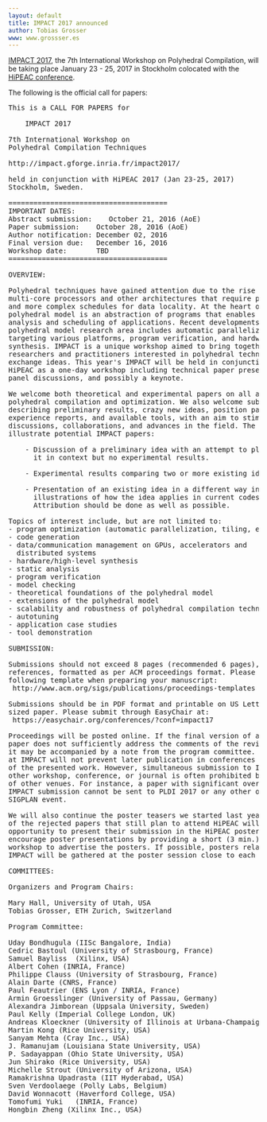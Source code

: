 ```yaml
---
layout: default
title: IMPACT 2017 announced
author: Tobias Grosser
www: www.grossser.es
---
```


[IMPACT 2017](http://impact.gforge.inria.fr/impact2017), the 7th International
Workshop on Polyhedral Compilation, will be taking place January 23 - 25, 2017
in Stockholm colocated with the [HiPEAC
conference](http://www.hipeac.net/2017/stockholm).

The following is the official call for papers:

<pre>
This is a CALL FOR PAPERS for

    IMPACT 2017

7th International Workshop on 
Polyhedral Compilation Techniques

http://impact.gforge.inria.fr/impact2017/

held in conjunction with HiPEAC 2017 (Jan 23-25, 2017)
Stockholm, Sweden.

======================================
IMPORTANT DATES:
Abstract submission:    October 21, 2016 (AoE)
Paper submission:    October 28, 2016 (AoE)
Author notification: December 02, 2016
Final version due:   December 16, 2016
Workshop date:       TBD
======================================

OVERVIEW:

Polyhedral techniques have gained attention due to the rise of
multi-core processors and other architectures that require parallelism
and more complex schedules for data locality. At the heart of the
polyhedral model is an abstraction of programs that enables powerful
analysis and scheduling of applications. Recent developments in the
polyhedral model research area includes automatic parallelization
targeting various platforms, program verification, and hardware
synthesis. IMPACT is a unique workshop aimed to bring together
researchers and practitioners interested in polyhedral techniques to
exchange ideas. This year's IMPACT will be held in conjunction with
HiPEAC as a one-day workshop including technical paper presentations,
panel discussions, and possibly a keynote.

We welcome both theoretical and experimental papers on all aspects of
polyhedral compilation and optimization. We also welcome submissions
describing preliminary results, crazy new ideas, position papers,
experience reports, and available tools, with an aim to stimulate
discussions, collaborations, and advances in the field. The following
illustrate potential IMPACT papers:

	- Discussion of a preliminary idea with an attempt to place 
	  it in context but no experimental results.

	- Experimental results comparing two or more existing ideas.

	- Presentation of an existing idea in a different way including 
	  illustrations of how the idea applies in current codes. 
	  Attribution should be done as well as possible.

Topics of interest include, but are not limited to:
- program optimization (automatic parallelization, tiling, etc.)
- code generation
- data/communication management on GPUs, accelerators and
  distributed systems
- hardware/high-level synthesis
- static analysis
- program verification
- model checking
- theoretical foundations of the polyhedral model
- extensions of the polyhedral model
- scalability and robustness of polyhedral compilation techniques
- autotuning
- application case studies
- tool demonstration

SUBMISSION:

Submissions should not exceed 8 pages (recommended 6 pages), excluding
references, formatted as per ACM proceedings format. Please use the
following template when preparing your manuscript:
 http://www.acm.org/sigs/publications/proceedings-templates

Submissions should be in PDF format and printable on US Letter or A4
sized paper. Please submit through EasyChair at:
 https://easychair.org/conferences/?conf=impact17

Proceedings will be posted online. If the final version of an accepted
paper does not sufficiently address the comments of the reviewers, then
it may be accompanied by a note from the program committee. Publication
at IMPACT will not prevent later publication in conferences or journals
of the presented work. However, simultaneous submission to IMPACT and 
other workshop, conference, or journal is often prohibited by the policy 
of other venues. For instance, a paper with significant overlap with
IMPACT submission cannot be sent to PLDI 2017 or any other overlapping
SIGPLAN event.

We will also continue the poster teasers we started last year. Authors
of the rejected papers that still plan to attend HiPEAC will have an
opportunity to present their submission in the HiPEAC poster session. We
encourage poster presentations by providing a short (3 min.) slot in the
workshop to advertise the posters. If possible, posters related to
IMPACT will be gathered at the poster session close to each other.

COMMITTEES:

Organizers and Program Chairs:

Mary Hall, University of Utah, USA 
Tobias Grosser, ETH Zurich, Switzerland 

Program Committee:

Uday Bondhugula (IISc Bangalore, India)
Cedric Bastoul (University of Strasbourg, France)
Samuel Bayliss  (Xilinx, USA)
Albert Cohen (INRIA, France)
Philippe Clauss (University of Strasbourg, France)
Alain Darte (CNRS, France)
Paul Feautrier (ENS Lyon / INRIA, France)
Armin Groesslinger (University of Passau, Germany)
Alexandra Jimborean (Uppsala University, Sweden)
Paul Kelly (Imperial College London, UK)
Andreas Kloeckner (University of Illinois at Urbana-Champaign, USA)
Martin Kong (Rice University, USA)
Sanyam Mehta (Cray Inc., USA)
J. Ramanujam (Louisiana State University, USA)
P. Sadayappan (Ohio State University, USA)
Jun Shirako (Rice University, USA)
Michelle Strout (University of Arizona, USA)
Ramakrishna Upadrasta (IIT Hyderabad, USA)
Sven Verdoolaege (Polly Labs, Belgium)
David Wonnacott (Haverford College, USA)
Tomofumi Yuki   (INRIA, France)
Hongbin Zheng (Xilinx Inc., USA)
</pre>



